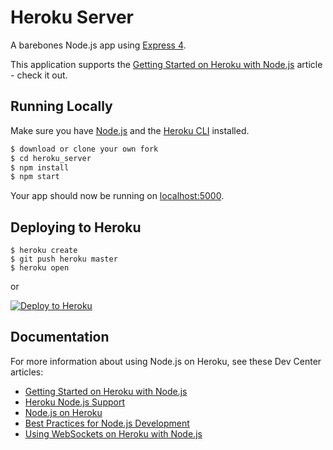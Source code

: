 
# Heroku Server
  
A barebones Node.js app using [Express 4](http://expressjs.com/).  
  
This application supports the [Getting Started on Heroku with Node.js](https://devcenter.heroku.com/articles/getting-started-with-nodejs) article - check it out.  
  
## Running Locally  
  
Make sure you have [Node.js](http://nodejs.org/) and the [Heroku CLI](https://cli.heroku.com/) installed.  
  
```sh  
$ download or clone your own fork  
$ cd heroku_server
$ npm install  
$ npm start  
```  
  
Your app should now be running on [localhost:5000](http://localhost:5000/).  
  
## Deploying to Heroku  
  
```  
$ heroku create  
$ git push heroku master  
$ heroku open  
```  
or  
  
[![Deploy to Heroku](https://www.herokucdn.com/deploy/button.png)](https://heroku.com/deploy)  
  
## Documentation  
  
For more information about using Node.js on Heroku, see these Dev Center articles:  
  
- [Getting Started on Heroku with Node.js](https://devcenter.heroku.com/articles/getting-started-with-nodejs)  
- [Heroku Node.js Support](https://devcenter.heroku.com/articles/nodejs-support)  
- [Node.js on Heroku](https://devcenter.heroku.com/categories/nodejs)  
- [Best Practices for Node.js Development](https://devcenter.heroku.com/articles/node-best-practices)  
- [Using WebSockets on Heroku with Node.js](https://devcenter.heroku.com/articles/node-websockets)